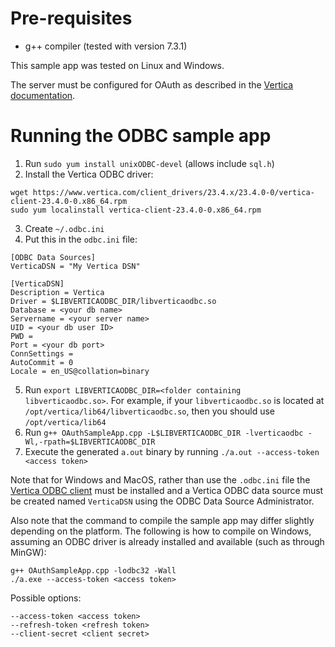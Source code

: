 # Pre-requisites

- g++ compiler (tested with version 7.3.1)

This sample app was tested on Linux and Windows.

The server must be configured for OAuth as described in the [Vertica documentation](https://docs.vertica.com/23.4.x/en/security-and-authentication/client-authentication/oauth-2-0-authentication/configuring-oauth-authentication/).

# Running the ODBC sample app

1. Run `sudo yum install unixODBC-devel` (allows include `sql.h`)
2. Install the Vertica ODBC driver:
```
wget https://www.vertica.com/client_drivers/23.4.x/23.4.0-0/vertica-client-23.4.0-0.x86_64.rpm
sudo yum localinstall vertica-client-23.4.0-0.x86_64.rpm
```
3. Create `~/.odbc.ini`
4. Put this in the `odbc.ini` file:
```
[ODBC Data Sources]
VerticaDSN = "My Vertica DSN"

[VerticaDSN]
Description = Vertica
Driver = $LIBVERTICAODBC_DIR/libverticaodbc.so
Database = <your db name>
Servername = <your server name>
UID = <your db user ID>
PWD = 
Port = <your db port>
ConnSettings = 
AutoCommit = 0
Locale = en_US@collation=binary
```
5. Run `export LIBVERTICAODBC_DIR=<folder containing libverticaodbc.so>`. For example, if your `libverticaodbc.so` is located at `/opt/vertica/lib64/libverticaodbc.so`, then you should use `/opt/vertica/lib64`
6. Run `g++ OAuthSampleApp.cpp -L$LIBVERTICAODBC_DIR -lverticaodbc -Wl,-rpath=$LIBVERTICAODBC_DIR`
7. Execute the generated `a.out` binary by running `./a.out --access-token <access token>`

Note that for Windows and MacOS, rather than use the `.odbc.ini` file the [Vertica ODBC client](https://www.vertica.com/download/vertica/client-drivers/) must be installed and a Vertica ODBC data source must be created named `VerticaDSN` using the ODBC Data Source Administrator.

Also note that the command to compile the sample app may differ slightly depending on the platform.  The following is how to compile on Windows, assuming an ODBC driver is already installed and available (such as through MinGW):
```
g++ OAuthSampleApp.cpp -lodbc32 -Wall
./a.exe --access-token <access token>
```

Possible options:
```
--access-token <access token>
--refresh-token <refresh token>
--client-secret <client secret>
```
